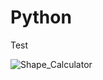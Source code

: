 # Python

Test


![Shape_Calculator](https://user-images.githubusercontent.com/122599802/215267454-a7684e65-f958-475a-a4ee-64a2528a96de.png)

